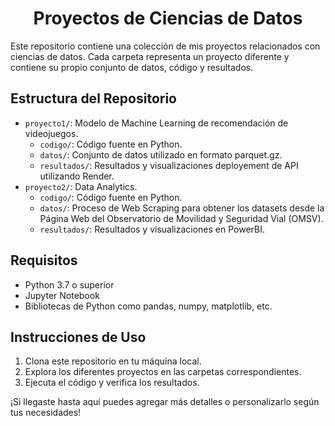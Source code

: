 <h1 align=center> Proyectos de Ciencias de Datos </h1>

Este repositorio contiene una colección de mis proyectos relacionados con ciencias de datos. Cada carpeta representa un proyecto diferente y contiene su propio conjunto de datos, código y resultados.

## Estructura del Repositorio

- `proyecto1/`: Modelo de Machine Learning de recomendación de videojuegos.
  - `codigo/`: Código fuente en Python.
  - `datos/`: Conjunto de datos utilizado en formato parquet.gz.
  - `resultados/`: Resultados y visualizaciones deployement de API utilizando Render.
- `proyecto2/`: Data Analytics.
  - `codigo/`: Código fuente en Python.
  - `datos/`: Proceso de Web Scraping para obtener los datasets desde la Página Web del Observatorio de Movilidad y Seguridad Vial (OMSV).
  - `resultados/`: Resultados y visualizaciones en PowerBI.

## Requisitos

- Python 3.7 o superior
- Jupyter Notebook
- Bibliotecas de Python como pandas, numpy, matplotlib, etc.

## Instrucciones de Uso

1. Clona este repositorio en tu máquina local.
2. Explora los diferentes proyectos en las carpetas correspondientes.
3. Ejecuta el código y verifica los resultados.

¡Si llegaste hasta aquí puedes agregar más detalles o personalizarlo según tus necesidades!


<!--
**marygaby147/marygaby147** is a ✨ _special_ ✨ repository because its `README.md` (this file) appears on your GitHub profile.

Here are some ideas to get you started:

- 🔭 I’m currently working on ...
- 🌱 I’m currently learning ...
- 👯 I’m looking to collaborate on ...
- 🤔 I’m looking for help with ...
- 💬 Ask me about ...
- 📫 How to reach me: ...
- 😄 Pronouns: ...
- ⚡ Fun fact: ...
-->
